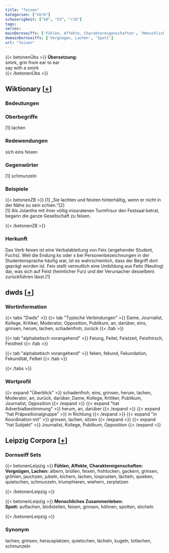 ```yaml
---
title: "feixen"
kategorien: ["Verb"]
schwierigkeit: ["k0", "h3", "r19"]
tags:
series:
mainDornseiffs: ['Fühlen, Affekte, Charaktereigenschaften', 'Menschliches Zusammenleben']
domainDornseiffs: ['Vergnügen, Lachen', 'Spott']
url: "feixen"
---
```


{{< betonenÜbs >}}
**Übersetzung:**  
smirk, grin from ear to ear  
say with a smirk  
{{< /betonenÜbs >}}

## Wiktionary [[+](https://de.wiktionary.org/wiki/feixen)]

### Bedeutungen

### Oberbegriffe
[1] lachen  

### Redewendungen
sich eins feixen  

### Gegenwörter
[1] schmunzeln  

### Beispiele
{{< betonenZB >}}
[1] „Sie lachten und feixten hinterhältig, wenn er nicht in der Nähe zu sein schien.“[2]  
[1] Als Jolanthe mit ihrer völlig missratenen Turmfrisur den Festsaal betrat, begann die ganze Gesellschaft zu feixen.  

{{< /betonenZB >}}
### Herkunft
Das Verb feixen ist eine Verbalableitung von Feix (angehender Student, Fuchs). Weil die Endung ks oder x bei Personenbezeichnungen in der Studentensprache häufig war, ist es wahrscheinlich, dass der Begriff dort geprägt worden ist. Feix stellt vermutlich eine Umbildung aus Feits (Neuling) dar, was sich auf Feist (heimlicher Furz und der Verursacher desselben) zurückführen lässt.[1]  



## dwds [[+](https://www.dwds.de/wb/feixen)]

### Wortinformation
{{< tabs "Dwds" >}}
{{< tab "Typische Verbindungen" >}}
Dame, Journalist, Kollege, Kritiker, Moderator, Opposition, Publikum, an, darüber, eins, grinsen, herum, lachen, schadenfroh, zurück
{{< /tab >}}

{{< tab "alphabetisch vorangehend" >}}
Feiung, Feitel, Feistzeit, Feisthirsch, Feistheit
{{< /tab >}}

{{< tab "alphabetisch vorangehend" >}}
feken, fekund, Fekundation, Fekundität, Felbel
{{< /tab >}}

{{< /tabs >}}

### Wortprofil
{{< expand "Überblick" >}} schadenfroh, eins, grinsen, herum, lachen, Moderator, an, zurück, darüber, Dame, Kollege, Kritiker, Publikum, Journalist, Opposition {{< /expand >}}
{{< expand "hat Adverbialbestimmung" >}} herum, an, darüber {{< /expand >}}
{{< expand "hat Präpositionalgruppe" >}} in Richtung {{< /expand >}}
{{< expand "in Koordination mit" >}} grinsen, lachen, sitzen {{< /expand >}}
{{< expand "hat Subjekt" >}} Journalist, Kollege, Publikum, Opposition {{< /expand >}}

## Leipzig Corpora [[+](https://corpora.uni-leipzig.de/en/res?word=feixen&corpusId=deu_newscrawl-public_2018)]

### Dornseiff Sets
{{< betonenLeipzig >}}
**Fühlen, Affekte, Charaktereigenschaften:**  
**Vergnügen, Lachen:** albern, brüllen, feixen, frohlocken, gackern, grinsen, gröhlen, jauchzen, jubeln, kichern, lachen, losprusten, lächeln, quieken, quietschen, schmunzeln, triumphieren, wiehern, zerplatzen  

{{< /betonenLeipzig >}}


{{< betonenLeipzig >}}
**Menschliches Zusammenleben:**  
**Spott:** auflachen, bloßstellen, feixen, grinsen, höhnen, spotten, sticheln  

{{< /betonenLeipzig >}}

### Synonym
lachen, grinsen, herausplatzen, quietschen, lächeln, kugeln, totlachen, schmunzeln

